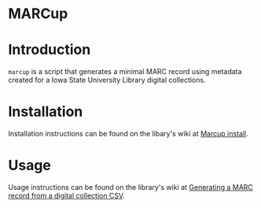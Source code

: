 # MARCup

# Introduction

`marcup` is a script that generates a minimal MARC record using metadata created for a Iowa State University Library digital collections.

# Installation

Installation instructions can be found on the libary's wiki at [Marcup install](https://iastate.atlassian.net/wiki/spaces/LIBOPS/pages/550338662/Marcup+install).

# Usage

Usage instructions can be found on the library's wiki at [Generating a MARC record from a digital collection CSV](https://iastate.atlassian.net/wiki/spaces/LIBOPS/pages/548045195/Generating+a+MARC+record+from+a+digital+collection+CSV).
